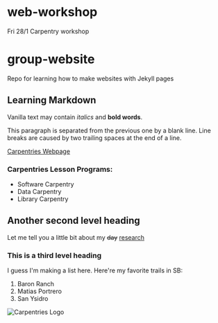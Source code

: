# web-workshop
Fri 28/1 Carpentry workshop


# group-website
Repo for learning how to make websites with Jekyll pages

## Learning Markdown

Vanilla text may contain *italics* and **bold words**.

This paragraph is separated from the previous one by a blank line.
Line breaks
are caused by two trailing spaces at the end of a line.

[Carpentries Webpage](https://carpentries.org/)

### Carpentries Lesson Programs:
- Software Carpentry
- Data Carpentry
- Library Carpentry

## Another second level heading
Let me tell you a little bit about my ~~day~~ [research](https://www.linguistics.ucsb.edu/people/albert-ventayol-boada)

### This is a third level heading
I guess I'm making a list here. Here're my favorite trails in SB:
1. Baron Ranch
2. Matias Portrero
3. San Ysidro

![Carpentries Logo](https://github.com/carpentries/carpentries.org/raw/main/images/TheCarpentries-opengraph.png)
